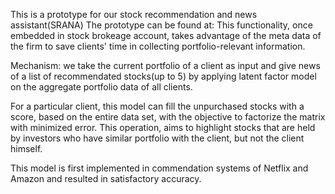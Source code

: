 This is a prototype for our stock recommendation and news assistant(SRANA)
The prototype can be found at:
This functionality, once embedded in stock brokeage account, takes advantage of the meta data of the firm to save clients' time in collecting portfolio-relevant information.

Mechanism:
we take the current portfolio of a client as input
and give news of a list of recommendated stocks(up to 5)
by applying latent factor model on the aggregate portfolio data of all clients.

For a particular client, this model can fill the unpurchased stocks with a score, based on the entire data set, with the objective to factorize the matrix with minimized error. This operation, aims to highlight stocks that are held by investors who have similar portfolio with the client, but not the client himself.

This model is first implemented in commendation systems of Netflix and Amazon and resulted in satisfactory accuracy.

 



